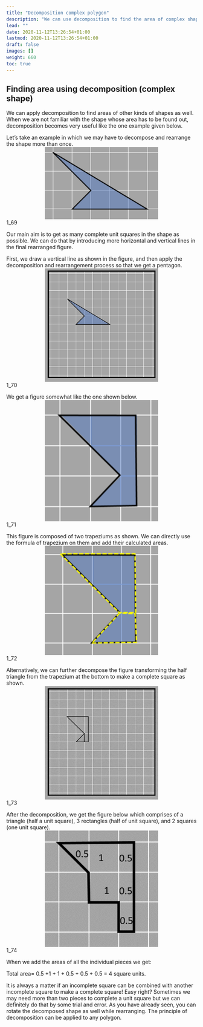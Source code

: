 ```yaml
---
title: "Decomposition complex polygon"
description: "We can use decomposition to find the area of complex shapes. By introducing more lines, we can rearrange the shape and calculate the area."
lead: ""
date: 2020-11-12T13:26:54+01:00
lastmod: 2020-11-12T13:26:54+01:00
draft: false
images: []
weight: 660
toc: true
---
```

## Finding area using decomposition (complex shape)


We can apply decomposition to find areas of other kinds of shapes as well. When we are not familiar with the shape whose area has to be found out, decomposition becomes very useful like the one example given below. 


Let’s take an example in which we may have to decompose and rearrange the shape more than once. 
<img src="1_69_complex_quadrilateral.png" width="300" style="display: block; margin: 0 auto;">
1_69



Our main aim is to get as many complete unit squares in the shape as possible. We can do that by introducing more horizontal and vertical lines in the final rearranged figure. 


First, we draw a vertical line as shown in the figure, and then apply the decomposition and rearrangement process so that we get a pentagon. 
<img src="1_70_complex_quadrilateral_to_pentagon.gif" width="300" style="display: block; margin: 0 auto;">
1_70

 
We get a figure somewhat like the one shown below.
<img src="1_71_pentagon_from_quadrilateral.png" width="300" style="display: block; margin: 0 auto;">
1_71
 
This figure is composed of two trapeziums as shown. We can directly use the formula of trapezium on them and add their calculated areas. 
<img src="1_72_pentagon_into_two_trapeziums.png" width="300" style="display: block; margin: 0 auto;">
1_72



Alternatively, we can further decompose the figure transforming the half triangle from the trapezium at the bottom to make a complete square as shown. 
<img src="1_73_pentagon_to_heptagon.gif" width="300" style="display: block; margin: 0 auto;">
1_73



After the decomposition, we get the figure below which comprises of a triangle (half a unit square), 3 rectangles (half of unit square), and 2 squares (one unit square). 
<img src="1_74_countingsquares_in_heptagon.png" width="300" style="display: block; margin: 0 auto;">
1_74

When we add the areas of all the individual pieces we get:


Total area= 0.5 +1 + 1 + 0.5 + 0.5 + 0.5 = 4 square units. 


It is always a matter if an incomplete square can be combined with another incomplete square to make a complete square! Easy right? Sometimes we may need more than two pieces to complete a unit square but we can definitely do that by some trial and error. As you have already seen, you can rotate the decomposed shape as well while rearranging. The principle of decomposition can be applied to any polygon. 
